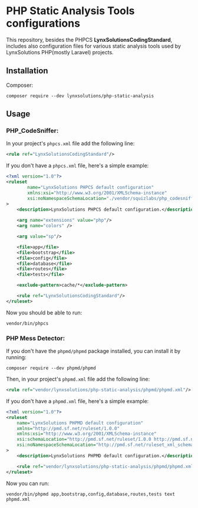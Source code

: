 # PHP Static Analysis Tools configurations

This repository, besides the PHPCS **LynxSolutionsCodingStandard**, includes also configuration files for various static analysis tools used by LynxSolutions PHP(mostly Laravel) projects.

## Installation

Composer:
```shell
composer require --dev lynxsolutions/php-static-analysis
```

## Usage

### PHP_CodeSniffer:

In your project's `phpcs.xml` file add the following line:
```xml
<rule ref="LynxSolutionsCodingStandard"/>
```

If you don't have a `phpcs.xml` file, here's a simple example:
```xml
<?xml version="1.0"?>
<ruleset
        name="LynxSolutions PHPCS default configuration"
        xmlns:xsi="http://www.w3.org/2001/XMLSchema-instance"
        xsi:noNamespaceSchemaLocation="./vendor/squizlabs/php_codesniffer/phpcs.xsd"
>
    <description>LynxSolutions PHPCS default configuration.</description>
    
    <arg name="extensions" value="php"/>
    <arg name="colors" />

    <arg value="sp"/>

    <file>app</file>
    <file>bootstrap</file>
    <file>config</file>
    <file>database</file>
    <file>routes</file>
    <file>tests</file>

    <exclude-pattern>cache/*</exclude-pattern>

    <rule ref="LynxSolutionsCodingStandard"/>
</ruleset>
```

Now you should be able to run:
```shell
vendor/bin/phpcs
```

### PHP Mess Detector:
If you don't have the `phpmd/phpmd` package installed, you can install it by running:
```shell
composer require --dev phpmd/phpmd
```

Then, in your project's `phpmd.xml` file add the following line:
```xml
<rule ref="vendor/lynxsolutions/php-static-analysis/phpmd/phpmd.xml"/>
```

If you don't have a `phpmd.xml` file, here's a simple example:
```xml
<?xml version="1.0"?>
<ruleset
    name="LynxSolutions PHPMD default configuration"
    xmlns="http://pmd.sf.net/ruleset/1.0.0"
    xmlns:xsi="http://www.w3.org/2001/XMLSchema-instance"
    xsi:schemaLocation="http://pmd.sf.net/ruleset/1.0.0 http://pmd.sf.net/ruleset_xml_schema.xsd"
    xsi:noNamespaceSchemaLocation="http://pmd.sf.net/ruleset_xml_schema.xsd"
>
    <description>LynxSolutions PHPMD default configuration.</description>

    <rule ref="vendor/lynxsolutions/php-static-analysis/phpmd/phpmd.xml"/>
</ruleset>
```

Now you can run:
```shell
vendor/bin/phpmd app,bootstrap,config,database,routes,tests text phpmd.xml
```

